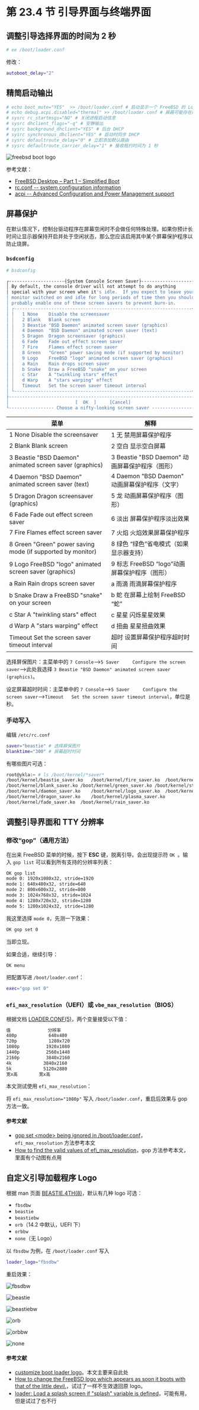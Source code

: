 # 第 23.4 节 引导界面与终端界面

## 调整引导选择界面的时间为 2 秒

```sh
# ee /boot/loader.conf
```

修改：

```sh
autoboot_delay="2"
```
## 精简启动输出

```sh
# echo boot_mute="YES"  >> /boot/loader.conf # 启动显示一个 FreeBSD 的 Logo
# echo debug.acpi.disabled="thermal" >> /boot/loader.conf # 屏蔽可能存在的 ACPI 报错
# sysrc rc_startmsgs="NO" # 关闭进程启动信息
# sysrc dhclient_flags="-q" # 安静输出
# sysrc background_dhclient="YES" # 后台 DHCP
# sysrc synchronous_dhclient="YES" # 启动时同步 DHCP  
# sysrc defaultroute_delay="0" # 立即添加默认路由
# sysrc defaultroute_carrier_delay="1" # 接收租约时间为 1 秒
```

![freebsd boot logo](../.gitbook/assets/bootlogo.png)

参考文献：

- [FreeBSD Desktop – Part 1 – Simplified Boot](https://vermaden.wordpress.com/2018/03/29/freebsd-desktop-part-1-simplified-boot/)
- [rc.conf -- system configuration information](https://man.freebsd.org/cgi/man.cgi?rc.conf(5))
- [acpi -- Advanced	Configuration and Power	Management support](https://man.freebsd.org/cgi/man.cgi?acpi(4))


## 屏幕保护

在默认情况下，控制台驱动程序在屏幕空闲时不会做任何特殊处理。如果你预计长时间让显示器保持开启并处于空闲状态，那么您应该启用其中某个屏幕保护程序以防止烧屏。

### `bsdconfig`

```sh
# bsdconfig
```

```sh
┌---------------------┤System Console Screen Saver├---------------------┐
│ By default, the console driver will not attempt to do anything        │
│ special with your screen when it's idle.  If you expect to leave your │
│ monitor switched on and idle for long periods of time then you should │
│ probably enable one of these screen savers to prevent burn-in.        │
│ ┌-------------------------------------------------------------------┐ │
│ │   1 None    Disable the screensaver                               │ │
│ │   2 Blank   Blank screen                                          │ │
│ │   3 Beastie "BSD Daemon" animated screen saver (graphics)         │ │
│ │   4 Daemon  "BSD Daemon" animated screen saver (text)             │ │
│ │   5 Dragon  Dragon screensaver (graphics)                         │ │
│ │   6 Fade    Fade out effect screen saver                          │ │
│ │   7 Fire    Flames effect screen saver                            │ │
│ │   8 Green   "Green" power saving mode (if supported by monitor)   │ │
│ │   9 Logo    FreeBSD "logo" animated screen saver (graphics)       │ │
│ │   a Rain    Rain drops screen saver                               │ │
│ │   b Snake   Draw a FreeBSD "snake" on your screen                 │ │
│ │   c Star    A "twinkling stars" effect                            │ │
│ │   d Warp    A "stars warping" effect                              │ │
│ │   Timeout   Set the screen saver timeout interval                 │ │
│ └-------------------------------------------------------------------┘ │
├-----------------------------------------------------------------------┤
│                         [  OK  ]     [Cancel]                         │
└----------------- Choose a nifty-looking screen saver -----------------┘


```

| 菜单 | 解释 |
| --- | --- |
| 1 None Disable the screensaver | 1 无 禁用屏幕保护程序 |
| 2 Blank Blank screen | 2 空白 显示空白屏幕 |
| 3 Beastie "BSD Daemon" animated screen saver (graphics) | 3 Beastie "BSD Daemon" 动画屏幕保护程序（图形） |
| 4 Daemon "BSD Daemon" animated screen saver (text) | 4 Daemon "BSD Daemon" 动画屏幕保护程序（文字） |
| 5 Dragon Dragon screensaver (graphics) | 5 龙 动画屏幕保护程序（图形） |
| 6 Fade Fade out effect screen saver | 6 淡出 屏幕保护程序淡出效果 |
| 7 Fire Flames effect screen saver | 7 火焰 火焰效果屏幕保护程序 |
| 8 Green "Green" power saving mode (if supported by monitor) | 8 绿色 “绿色”省电模式（如果显示器支持） |
| 9 Logo FreeBSD "logo" animated screen saver (graphics) | 9 标志 FreeBSD “logo”动画屏幕保护程序（图形） |
| a Rain Rain drops screen saver | a 雨滴 雨滴屏幕保护程序 |
| b Snake Draw a FreeBSD "snake" on your screen | b 蛇 在屏幕上绘制 FreeBSD “蛇” |
| c Star A "twinkling stars" effect | c 星星 闪烁星星效果 |
| d Warp A "stars warping" effect | d 扭曲 星星扭曲效果 |
| Timeout Set the screen saver timeout interval | 超时 设置屏幕保护程序超时时间 |


选择屏保图片：主菜单中的 `7 Console`——>`5 Saver     Configure the screen saver`——>此处我选择 `3 Beastie "BSD Daemon" animated screen saver (graphics)`。

设定屏幕超时时间：主菜单中的 `7 Console`——>`5 Saver     Configure the screen saver`——>`Timeout   Set the screen saver timeout interval`，单位是秒。

### 手动写入

编辑 `/etc/rc.conf`

```sh
saver="beastie" # 选择屏保图片
blanktime="300" # 屏幕超时时间
```

有哪些图片可选：



```sh
root@ykla:~ # ls /boot/kernel/*saver*
/boot/kernel/beastie_saver.ko	/boot/kernel/fire_saver.ko	/boot/kernel/snake_saver.ko
/boot/kernel/blank_saver.ko	/boot/kernel/green_saver.ko	/boot/kernel/star_saver.ko
/boot/kernel/daemon_saver.ko	/boot/kernel/logo_saver.ko	/boot/kernel/warp_saver.ko
/boot/kernel/dragon_saver.ko	/boot/kernel/plasma_saver.ko
/boot/kernel/fade_saver.ko	/boot/kernel/rain_saver.ko
```

## 调整引导界面和 TTY 分辨率



### 修改“gop”（通用方法）

在出来 FreeBSD 菜单的时候，按下 **ESC** 键，脱离引导。会出现提示符 `OK `。输入 `gop list` 可以看到所有支持的分辨率列表：


```sh
OK gop list
mode 0: 1920x1080x32, stride=1920
mode 1: 640x480x32, stride=640
mode 2: 800x600x32, stride=800
mode 3: 1024x768x32, stride=1024
mode 4: 1280x720x32, stride=1280
mode 5: 1280x1024x32, stride=1280
```

我这里选择 `mode 0`，先测一下效果：

```sh
OK gop set 0
```

当即立现。

如果合适，继续引导：

```sh
OK menu
```


把配置写进 `/boot/loader.conf`：

```sh
exec="gop set 0"
```


### `efi_max_resolution`（UEFI）或 `vbe_max_resolution`（BIOS）

根据文档 [LOADER.CONF(5)](https://man.freebsd.org/cgi/man.cgi?loader.conf(5))，两个变量接受以下值：

```sh
值	           分辨率
480p	        640x480
720p	        1280x720
1080p	       1920x1080
1440p	       2560x1440
2160p	       3840x2160
4k	          3840x2160
5k	          5120x2880
宽x高        宽x高
```

本文测试使用 `efi_max_resolution`：

将 `efi_max_resolution="1080p"` 写入 `/boot/loader.conf`，重启后效果与 gop 方法一致。

#### 参考文献

- [gop set \<mode\> being ignored in /boot/loader.conf](https://forums.freebsd.org/threads/gop-set-mode-being-ignored-in-boot-loader-conf.77779/)，`efi_max_resolution` 方法参考本文
- [How to find the valid values of efi_max_resolution](https://forums.freebsd.org/threads/how-to-find-the-valid-values-of-efi_max_resolution.84840/)，gop 方法参考本文，里面有个动图有点用

## 自定义引导加载程序 Logo

根据 man 页面 [BEASTIE.4TH(8)](https://man.freebsd.org/cgi/man.cgi?query=beastie.4th&sektion=8&manpath=FreeBSD)，默认有几种 logo 可选：

- `fbsdbw`
- `beastie`
- `beastiebw`
- `orb`（14.2 中默认，UEFI 下）
- `orbbw`
- `none`（无 Logo）
  
以 `fbsdbw` 为例，在 `/boot/loader.conf` 写入

```sh
loader_logo="fbsdbw"
```

重启效果：


![fbsdbw](../.gitbook/assets/fbsdbw.png)

![beastie](../.gitbook/assets/beastie.png)

![beastiebw](../.gitbook/assets/beastiebw.png)

![orb](../.gitbook/assets/ins1.png)

![orbbw](../.gitbook/assets/orbbw.png)

![none](../.gitbook/assets/none.png)

#### 参考文献

- [customize boot loader logo](https://forums.freebsd.org/threads/customize-boot-loader-logo.72903/)。本文主要来自此处
- [How to change the FreeBSD logo which appears as soon it boots with that of the little devil.](https://forums.freebsd.org/threads/how-to-change-the-freebsd-logo-which-appears-as-soon-it-boots-with-that-of-the-little-devil.85934/)，试过了一样不生效退回原 logo。
- [loader: Load a splash screen if "splash" variable is defined](https://reviews.freebsd.org/D45932)，可能有用，但是试过了也不行

